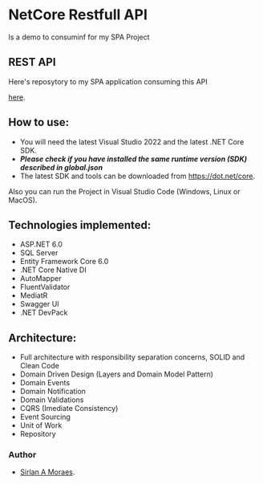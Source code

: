 NetCore Restfull API
=====================

Is a demo to consuminf for my SPA Project

## REST API
Here's reposytory to my SPA application consuming this API

[here](https://github.com/sirlantj/project-angular).

## How to use:
- You will need the latest Visual Studio 2022 and the latest .NET Core SDK.
- ***Please check if you have installed the same runtime version (SDK) described in global.json***
- The latest SDK and tools can be downloaded from https://dot.net/core.

Also you can run the Project in Visual Studio Code (Windows, Linux or MacOS).


## Technologies implemented:

- ASP.NET 6.0
- SQL Server
- Entity Framework Core 6.0
- .NET Core Native DI
- AutoMapper
- FluentValidator
- MediatR
- Swagger UI
- .NET DevPack

## Architecture:

- Full architecture with responsibility separation concerns, SOLID and Clean Code
- Domain Driven Design (Layers and Domain Model Pattern)
- Domain Events
- Domain Notification
- Domain Validations
- CQRS (Imediate Consistency)
- Event Sourcing
- Unit of Work
- Repository

### Author
- [Sirlan A Moraes](https://github.com/sirlantj).
